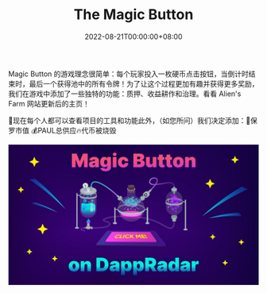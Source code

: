 ﻿---
title: "The Magic Button"
description: "基于 Tezos 的金融游戏"
date: 2022-08-21T00:00:00+08:00
lastmod: 2022-08-21T00:00:00+08:00
draft: false
authors: ["boogArno"]
featuredImage: "the-magic-button.png"
tags: ["DeFi","The Magic Button"]
categories: ["nfts"]
nfts: ["DeFi"]
blockchain: "Tezos"
website: "https://magic-button.io/"
twitter: "https://twitter.com/TezMagicButton"
discord: ""
telegram: ""
github: ""
youtube: ""
twitch: ""
facebook: ""
instagram: ""
reddit: ""
medium: ""
steam: ""
gitbook: ""
googleplay: ""
appstore: ""
status: "Live"
weight: 
lightgallery: true
toc: true
pinned: false
recommend: false
recommend1: false
---
Magic Button 的游戏理念很简单：每个玩家投入一枚硬币点击按钮，当倒计时结束时，最后一个获得池中的所有令牌！为了让这个过程更加有趣并获得更多奖励，我们在游戏中添加了一些独特的功能：质押、收益耕作和治理。看看 Alien's Farm 网站更新后的主页！

🧐现在每个人都可以查看项目的工具和功能此外，（如您所问）我们决定添加：💸保罗市值
💰PAUL总供应🔥代币被烧毁

![E7OVG9KXsAM0B6y](E7OVG9KXsAM0B6y.jpg)